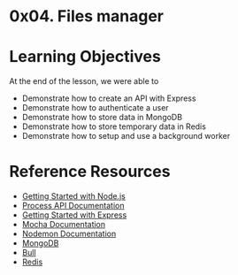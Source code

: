 # 0x04. Files manager

# Learning Objectives
At the end of the lesson, we were able to
- Demonstrate how to create an API with Express
- Demonstrate how to authenticate a user
- Demonstrate how to store data in MongoDB
- Demonstrate how to store temporary data in Redis
- Demonstrate how to setup and use a background worker

# Reference Resources
- [Getting Started with Node.js](https://nodejs.org/en/learn/getting-started/introduction-to-nodejs)
- [Process API Documentation](https://node.readthedocs.io/en/latest/api/process/)
- [Getting Started with Express](https://expressjs.com/en/starter/installing.html)
- [Mocha Documentation](https://mochajs.org/)
- [Nodemon Documentation](https://github.com/remy/nodemon#nodemon)
- [MongoDB](https://github.com/mongodb/node-mongodb-native)
- [Bull](https://github.com/OptimalBits/bull)
- [Redis](https://github.com/redis/node-redis)

